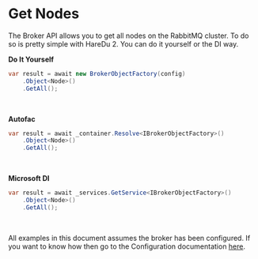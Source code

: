 # Get Nodes

The Broker API allows you to get all nodes on the RabbitMQ cluster. To do so is pretty simple with HareDu 2. You can do it yourself or the DI way.

**Do It Yourself**

```c#
var result = await new BrokerObjectFactory(config)
    .Object<Node>()
    .GetAll();
```
<br>

**Autofac**

```c#
var result = await _container.Resolve<IBrokerObjectFactory>()
    .Object<Node>()
    .GetAll();
```
<br>

**Microsoft DI**

```c#
var result = await _services.GetService<IBrokerObjectFactory>()
    .Object<Node>()
    .GetAll();
```
<br>

All examples in this document assumes the broker has been configured. If you want to know how then go to the Configuration documentation [here](https://github.com/ahives/HareDu2/blob/master/docs/deprecated/configuration.md).

